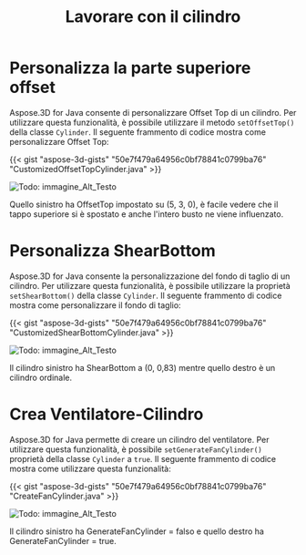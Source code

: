 ﻿---
title: Lavorare con il cilindro
type: docs
weight: 100
url: /it/java/working-with-cylinder/
description: Aspose.3D for Java consente di personalizzare Offset Top di un cilindro. Per utilizzare questa funzionalità, è possibile utilizzare setMetodo OffsetTop() della classe Cilindro.
---
# **Personalizza la parte superiore offset**
Aspose.3D for Java consente di personalizzare Offset Top di un cilindro. Per utilizzare questa funzionalità, è possibile utilizzare il metodo `setOffsetTop()` della classe `Cylinder`. Il seguente frammento di codice mostra come personalizzare Offset Top:



{{< gist "aspose-3d-gists" "50e7f479a64956c0bf78841c0799ba76" "CustomizedOffsetTopCylinder.java" >}}

![Todo: immagine_Alt_Testo](working-with-cylinder_1.png)

Quello sinistro ha OffsetTop impostato su (5, 3, 0), è facile vedere che il tappo superiore si è spostato e anche l'intero busto ne viene influenzato.
# **Personalizza ShearBottom**
Aspose.3D for Java consente la personalizzazione del fondo di taglio di un cilindro. Per utilizzare questa funzionalità, è possibile utilizzare la proprietà `setShearBottom()` della classe `Cylinder`. Il seguente frammento di codice mostra come personalizzare il fondo di taglio:



{{< gist "aspose-3d-gists" "50e7f479a64956c0bf78841c0799ba76" "CustomizedShearBottomCylinder.java" >}}

![Todo: immagine_Alt_Testo](working-with-cylinder_2.png)

Il cilindro sinistro ha ShearBottom a (0, 0,83) mentre quello destro è un cilindro ordinale.
# **Crea Ventilatore-Cilindro**
Aspose.3D for Java permette di creare un cilindro del ventilatore. Per utilizzare questa funzionalità, è possibile `setGenerateFanCylinder()` proprietà della classe `Cylinder` a `true`. Il seguente frammento di codice mostra come utilizzare questa funzionalità:



{{< gist "aspose-3d-gists" "50e7f479a64956c0bf78841c0799ba76" "CreateFanCylinder.java" >}}

![Todo: immagine_Alt_Testo](working-with-cylinder_3.png)

Il cilindro sinistro ha GenerateFanCylinder = falso e quello destro ha GenerateFanCylinder = true.
